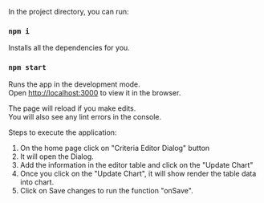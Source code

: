 
In the project directory, you can run:


### `npm i`

Installs all the dependencies for you.<br />

### `npm start`

Runs the app in the development mode.<br />
Open [http://localhost:3000](http://localhost:3000) to view it in the browser.

The page will reload if you make edits.<br />
You will also see any lint errors in the console.



Steps to execute the application:

1) On the home page click on "Criteria Editor Dialog" button
2) It will open the Dialog.
3) Add the information in the editor table and click on the "Update Chart"
4) Once you click on the "Update Chart", it will show render the table data into chart.
5) Click on Save changes to run the function "onSave".
